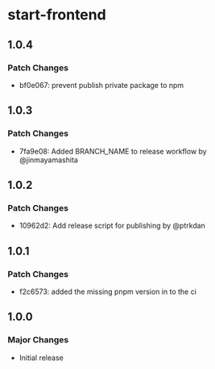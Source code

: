 # start-frontend

## 1.0.4

### Patch Changes

- bf0e067: prevent publish private package to npm

## 1.0.3

### Patch Changes

- 7fa9e08: Added BRANCH_NAME to release workflow by @jinmayamashita

## 1.0.2

### Patch Changes

- 10962d2: Add release script for publishing by @ptrkdan

## 1.0.1

### Patch Changes

- f2c6573: added the missing pnpm version in to the ci

## 1.0.0

### Major Changes

- Initial release
